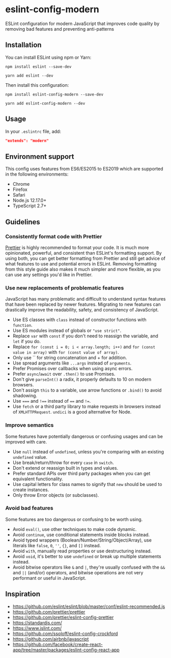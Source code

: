 # eslint-config-modern

ESLint configuration for modern JavaScript that improves code quality by removing bad features and preventing anti-patterns

## Installation

You can install ESLint using npm or Yarn:

```
npm install eslint --save-dev
```

```
yarn add eslint --dev
```

Then install this configuration:

```
npm install eslint-config-modern --save-dev
```

```
yarn add eslint-config-modern --dev
```

## Usage

In your `.eslintrc` file, add:

```json
"extends": "modern"
```

## Environment support

This config uses features from ES6/ES2015 to ES2019 which are supported in the following environments:

- Chrome
- Firefox
- Safari
- Node.js 12.17.0+
- TypeScript 2.7+

## Guidelines

### Consistently format code with Prettier

[Prettier](https://prettier.io/) is highly recommended to format your code. It is much more opinionated, powerful, and consistent than ESLint's formatting support. By using both, you can get better formatting from Prettier and still get advice of what features to use and potential errors in ESLint. Removing formatting from this style guide also makes it much simpler and more flexible, as you can use any settings you'd like in Prettier.

### Use new replacements of problematic features

JavaScript has many problematic and difficult to understand syntax features that have been replaced by newer features. Migrating to new features can drastically improve the readability, safety, and consistency of JavaScript.

- Use ES classes with `class` instead of constructor functions with `function`.
- Use ES modules instead of globals or `"use strict"`.
- Replace `var` with `const` if you don't need to reassign the variable, and `let` if you do.
- Replace `for (const i = 0; i < array.length; i++)` and `for (const value in array)` with `for (const value of array)`.
- Only use `` for string concatenation and + for addition.
- Use spread arguments like `...args` instead of `arguments`.
- Prefer Promises over callbacks when using async errors.
- Prefer `async`/`await` over `.then()` to use Promises.
- Don't give `parseInt()` a radix, it properly defaults to 10 on modern browsers.
- Don't assign `this` to a variable, use arrow functions or `.bind()` to avoid shadowing.
- Use `===` and `!==` instead of `==` and `!=`.
- Use `fetch` or a third party library to make requests in browsers instead of `XMLHTTPRequest`. `undici` is a good alternative for Node.

### Improve semantics

Some features have potentially dangerous or confusing usages and can be improved with care.

- Use `null` instead of `undefined`, unless you're comparing with an existing `undefined` value.
- Use break/return/throw for every `case` in `switch`.
- Don't extend or reassign built in types and values.
- Prefer standard APIs over third party packages when you can get equivalent functionality.
- Use capital letters for class names to signify that `new` should be used to create instances.
- Only throw Error objects (or subclasses).

### Avoid bad features

Some features are too dangerous or confusing to be worth using.

- Avoid `eval()`, use other techniques to make code dynamic.
- Avoid `continue`, use conditional statements inside blocks instead.
- Avoid typed wrappers (Boolean/Number/String/Object/Array), use literals like `false`, `0`, `''`, `{}`, and `[]` instead.
- Avoid `with`, manually read properties or use destructuring instead.
- Avoid `void`, it's better to use `undefined` or break up multiple statements instead.
- Avoid bitwise operators like `&` and `|`, they're usually confused with the `&&` and `||` (and/or) operators, and bitwise operations are not very performant or useful in JavaScript.

## Inspiration

- https://github.com/eslint/eslint/blob/master/conf/eslint-recommended.js
- https://github.com/prettier/prettier
- https://github.com/prettier/eslint-config-prettier
- https://standardjs.com/
- https://www.jslint.com/
- https://github.com/ssoloff/eslint-config-crockford
- https://github.com/airbnb/javascript
- https://github.com/facebook/create-react-app/tree/master/packages/eslint-config-react-app
